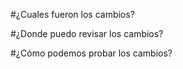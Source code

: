 #¿Cuales fueron los cambios?

#¿Donde puedo revisar los cambios?

#¿Cómo podemos probar los cambios?

